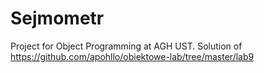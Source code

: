 # Sejmometr
Project for Object Programming at AGH UST. Solution of https://github.com/apohllo/obiektowe-lab/tree/master/lab9
